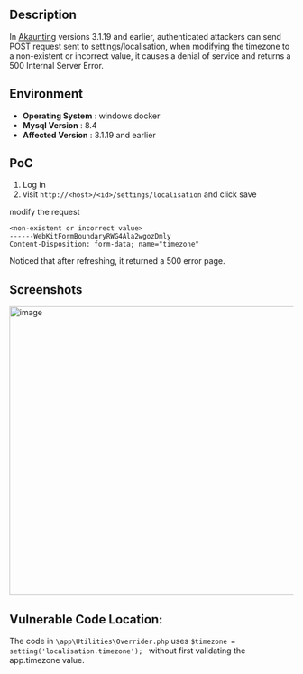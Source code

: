 ## Description
In [Akaunting](https://github.com/akaunting/akaunting) versions 3.1.19 and earlier, authenticated attackers can send POST request sent to settings/localisation, when modifying the timezone to a non-existent or incorrect value, it causes a denial of service and returns a 500 Internal Server Error.
## Environment
- **Operating System** : windows docker
-  **Mysql Version**  : 8.4
-  **Affected Version** : 3.1.19 and earlier

## PoC
1. Log in
2. visit `http://<host>/<id>/settings/localisation` and click save

modify the request
```
<non-existent or incorrect value>
------WebKitFormBoundaryRWG4Ala2wgozDmly
Content-Disposition: form-data; name="timezone"
```
Noticed that after refreshing, it returned a 500 error page.

## Screenshots
<img width="687" height="512" alt="image" src="https://github.com/user-attachments/assets/a285cf39-b6b4-4449-b0b0-ad79ec2dca12" />

## Vulnerable Code Location:  
The code in `\app\Utilities\Overrider.php` uses `$timezone = setting('localisation.timezone'); ` without first validating the app.timezone value.
